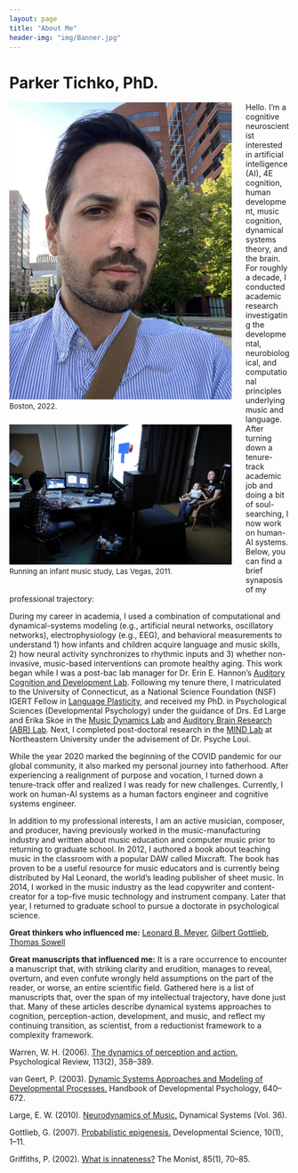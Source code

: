 ```yaml
---
layout: page
title: "About Me"
header-img: "img/Banner.jpg"
---
```

# Parker Tichko, PhD.

<div style="float: left; padding-right: 25px; padding-bottom: 25px">
	<img src="/img/AboutMe_pic_2.jpg" width="400" alt="Parker Tichko" onclick="_gaq.push(['_trackEvent', 'IMGs', 'Image', 'Ironman']);" />
	<figcaption>
                <font size="2">Boston, 2022.</font>
    </figcaption>
</div>

<div style="float: left; padding-right: 25px; padding-bottom: 25px">
	<img src="/img/AboutMe2.jpg" width="400" alt="Parker Tichko" onclick="_gaq.push(['_trackEvent', 'IMGs', 'Image', 'Ironman']);" />
	<figcaption>
                <font size="2">Running an infant music study, Las Vegas, 2011.</font>
    </figcaption>
</div>

Hello. I’m a cognitive neuroscientist interested in artificial intelligence (AI), 4E cognition, human development, music cognition, dynamical systems theory, and the brain. For roughly a decade, I conducted academic research investigating the developmental, neurobiological, and computational principles underlying music and language. After turning down a tenure-track academic job and doing a bit of soul-searching, I now work on human-AI systems. Below, you can find a brief synaposis of my professional trajectory:

During my career in academia, I used a combination of computational and dynamical-systems modeling (e.g., artificial neural networks, oscillatory networks), electrophysiology (e.g., EEG), and behavioral measurements to understand 1) how infants and children acquire language and music skills, 2) how neural activity synchronizes to rhythmic inputs and 3) whether non-invasive, music-based interventions can promote healthy aging. This work began while I was a post-bac lab manager for Dr. Erin E. Hannon’s [Auditory Cognition and Development Lab](https://www.ehannon.faculty.unlv.edu//Home.html).
Following my tenure there, I matriculated to the University of Connecticut, as a National Science Foundation (NSF) IGERT Fellow in [Language Plasticity](http://www.igert.org/projects/282.html), and received my PhD. in Psychological Sciences (Developmental Psychology) under the guidance of Drs. Ed Large and Erika Skoe in the [Music Dynamics Lab](https://musicdynamicslab.uconn.edu/) and [Auditory Brain Research (ABR) Lab](https://skoelab.uconn.edu/). Next, I completed post-doctoral research in the [MIND Lab](https://web.northeastern.edu/mindlab/) at Northeastern University under the advisement of Dr. Psyche Loui.

While the year 2020 marked the beginning of the COVID pandemic for our global community, it also marked my personal journey into fatherhood. After experiencing a realignment of purpose and vocation, I turned down a tenure-track offer and realized I was ready for new challenges. Currently, I work on human-AI systems as a human factors engineer and cognitive systems engineer.

In addition to my professional interests, I am an active musician, composer, and producer, having previously worked in the music-manufacturing industry and written about music education and computer music prior to returning to graduate school. In 2012, I authored a book about teaching music in the classroom with a popular DAW called Mixcraft. The book has proven to be a useful resource for music educators and is currently being distributed by Hal Leonard, the world’s leading publisher of sheet music. In 2014, I worked in the music industry as the lead copywriter and content-creator for a top-five music technology and instrument company. Later that year, I returned to graduate school to pursue a doctorate in psychological science.

**Great thinkers who influenced me:** [Leonard B. Meyer](https://en.wikipedia.org/wiki/Leonard_B._Meyer), [Gilbert Gottlieb](https://en.wikipedia.org/wiki/Gilbert_Gottlieb), [Thomas Sowell](https://en.wikipedia.org/wiki/Thomas_Sowell)

**Great manuscripts that influenced me:**
It is a rare occurrence to encounter a manuscript that, with striking clarity and erudition, manages to reveal, overturn, and even confute wrongly held assumptions on the part of the reader, or worse, an entire scientific field. Gathered here is a list of manuscripts that, over the span of my intellectual trajectory, have done just that. Many of these articles describe dynamical systems approaches to cognition, perception-action, development, and music, and reflect my continuing transition,  as scientist, from a reductionist framework to a complexity framework.

Warren, W. H. (2006). [The dynamics of perception and action.](https://doi.org/10.1037/0033-295X.113.2.358) Psychological Review, 113(2), 358–389.

van Geert, P. (2003). [Dynamic Systems Approaches and Modeling of Developmental Processes.](https://doi.org/10.4135/9781848608306) Handbook of Developmental Psychology, 640–672. 

Large, E. W. (2010). [Neurodynamics of Music.](https://doi.org/10.1007/978-1-4419-6114-3) Dynamical Systems (Vol. 36). 

Gottlieb, G. (2007). [Probabilistic epigenesis.](https://doi.org/10.1111/j.1467-7687.2007.00556.x) Developmental Science, 10(1), 1–11. 

Griffiths, P. (2002). [What is innateness?](https://doi.org/10.5840/monist20028518) The Monist, 85(1), 70–85. 
 